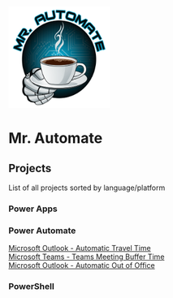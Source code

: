 <img src="/files/MrAutomate-crop.png" alt="Mr. Automate" width="200" height="200">

# Mr. Automate

## Projects
List of all projects sorted by language/platform

### Power Apps

### Power Automate
[Microsoft Outlook - Automatic Travel Time](/../../../AutomaticTravelTime)<br/>
[Microsoft Teams - Teams Meeting Buffer Time](/../../../MicrosoftTeamsMeetingBufferTime)<br/>
[Microsoft Outlook - Automatic Out of Office](/../../../AutomaticOutofOffice)<br/>

### PowerShell

<!--
**MrAutomate33/MrAutomate33** is a ✨ _special_ ✨ repository because its `README.md` (this file) appears on your GitHub profile.

Here are some ideas to get you started:

- 🔭 I’m currently working on ...
- 🌱 I’m currently learning ...
- 👯 I’m looking to collaborate on ...
- 🤔 I’m looking for help with ...
- 💬 Ask me about ...
- 📫 How to reach me: ...
- 😄 Pronouns: ...
- ⚡ Fun fact: ...
-->
